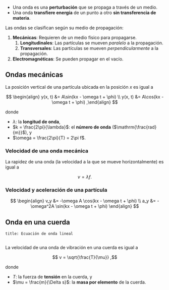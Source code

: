 - Una onda es una **perturbación** que se propaga a través de un medio.
- Una onda **transfiere energía** de un punto a otro **sin transferencia de materia**.

Las ondas se clasifican según su medio de propagación:

1. **Mecánicas**: Requieren de un medio físico para propagarse.
	1. **Longitudinales**: Las partículas se mueven  *paralelo* a la propagación.
	2. **Transversales**: Las partículas se mueven *perpendicularmente* a la propagación.
2. **Electromagnéticas**: Se pueden propagar en el vacío.

## Ondas mecánicas

La posición vertical de una partícula ubicada en la posición $x$ es igual a

$$
\begin{align}
y(x, t) &= A\sin(kx - \omega t + \phi) \\
y(x, t) &= A\cos(kx - \omega t + \phi)
,\end{align}
$$

donde

- $\lambda$: la **longitud de onda**,
- $k = \frac{2\pi}{\lambda}$: el **número de onda** ($\mathrm{\frac{rad}{m}}$), y
- $\omega = \frac{2\pi}{T} = 2\pi f$.

### Velocidad de una onda mecánica

La rapidez de una onda (la velocidad a la que se mueve horizontalmente) es igual a

$$
v = \lambda f
.$$

### Velocidad y aceleración de una partícula

$$
\begin{align}
v_y &= -\omega A \cos(kx - \omega t + \phi) \\
a_y &= -\omega^2A \sin(kx - \omega t + \phi)
\end{align}
$$

## Onda en una cuerda

```ad-note
title: Ecuación de onda lineal


```


La velocidad de una onda de vibración en una cuerda es igual a

$$
v = \sqrt{\frac{T}{\mu}}
,$$

donde

- $T$: la fuerza de **tensión** en la cuerda, y
- $\mu = \frac{m}{\Delta s}$: la **masa por elemento** de la cuerda.
